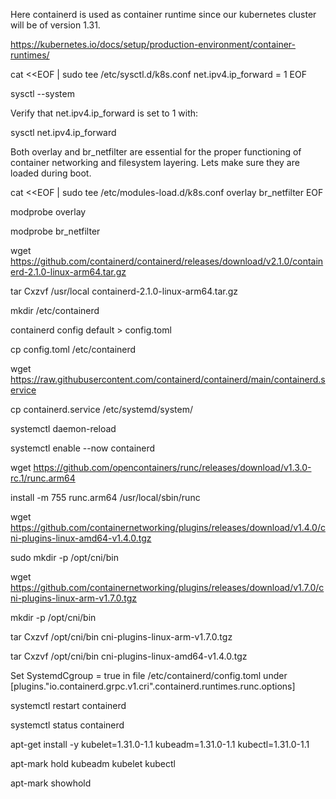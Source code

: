 Here containerd is used as container runtime since our kubernetes cluster will be of version 1.31. 

https://kubernetes.io/docs/setup/production-environment/container-runtimes/

cat <<EOF | sudo tee /etc/sysctl.d/k8s.conf
net.ipv4.ip_forward = 1
EOF

sysctl --system

Verify that net.ipv4.ip_forward is set to 1 with:

sysctl net.ipv4.ip_forward

Both overlay and br_netfilter are essential for the proper functioning of container networking and filesystem layering. Lets make sure they are loaded during boot.

cat <<EOF | sudo tee /etc/modules-load.d/k8s.conf
overlay
br_netfilter
EOF

modprobe overlay

modprobe br_netfilter

wget https://github.com/containerd/containerd/releases/download/v2.1.0/containerd-2.1.0-linux-arm64.tar.gz

tar Cxzvf /usr/local containerd-2.1.0-linux-arm64.tar.gz

mkdir /etc/containerd

containerd config default > config.toml

cp config.toml /etc/containerd

wget https://raw.githubusercontent.com/containerd/containerd/main/containerd.service

cp containerd.service /etc/systemd/system/

systemctl daemon-reload

systemctl enable --now containerd

wget https://github.com/opencontainers/runc/releases/download/v1.3.0-rc.1/runc.arm64

install -m 755 runc.arm64 /usr/local/sbin/runc

wget https://github.com/containernetworking/plugins/releases/download/v1.4.0/cni-plugins-linux-amd64-v1.4.0.tgz

sudo mkdir -p /opt/cni/bin

wget https://github.com/containernetworking/plugins/releases/download/v1.7.0/cni-plugins-linux-arm-v1.7.0.tgz

mkdir -p /opt/cni/bin

tar Cxzvf /opt/cni/bin cni-plugins-linux-arm-v1.7.0.tgz

tar Cxzvf /opt/cni/bin cni-plugins-linux-amd64-v1.4.0.tgz

Set SystemdCgroup = true in file /etc/containerd/config.toml under [plugins."io.containerd.grpc.v1.cri".containerd.runtimes.runc.options]

systemctl restart containerd

systemctl status containerd

apt-get install -y kubelet=1.31.0-1.1 kubeadm=1.31.0-1.1 kubectl=1.31.0-1.1

apt-mark hold kubeadm kubelet kubectl

apt-mark showhold
